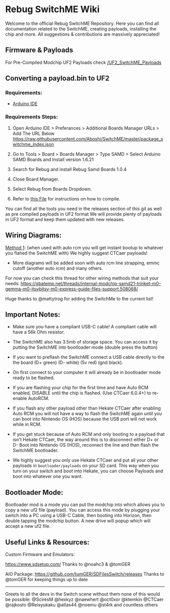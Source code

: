 
# Rebug SwitchME Wiki
Welcome to the official Rebug SwitchME Repository. Here you can find all documentation related to the SwitchME, creating payloads, installing the chip and more. All suggestions & contributions are massively appreciated!


## Firmware & Payloads
For Pre-Compiled Modchip UF2 Payloads check [/UF2_SwitchME_Payloads](https://github.com/Aboshi/SwitchME/tree/master/UF2_SwitchME_Payloads)

## Converting a payload.bin to UF2

### Requirements: 
- [Arduino IDE](https://www.arduino.cc/en/Main/Software)

### Requirements Steps:

 1. Open Arduino IDE > Preferances > Additional Boards Manager URLs > Add The URL Below
https://raw.githubusercontent.com/Aboshi/SwitchME/master/package_switchme_index.json

2. Go to Tools > Board > Boards Manager > Type SAMD > Select Arduino SAMD Boards and Install version 1.6.21

3. Search for Rebug and install Rebug Samd Boards 1.0.4

4. Close Board Manager. 

5. Select Rebug from Boards Dropdown.

6. Refer to [this File](https://github.com/Aboshi/SwitchME/blob/master/Arduino/main/How%20to%20use.txt) for instructions on how to compile.

You can find all the tools you need in the releases section of this git as well as pre compiled payloads in UF2 format
We will provide plenty of payloads in UF2 format and keep them updated with new releases.

## Wiring Diagrams:

[Method 1](https://github.com/Aboshi/SwitchME/tree/master/wiring/4_wire_on_at_powerup): (when used with auto rcm you will get instant bootup to whatever you flahed the SwitchME with) We highly suggest CTCaer payloads!
- More diagrams will be added soon with auto rcm line strapping, emmc cutoff (another auto rcm) and many others.

For now you can check this thread for other wiring methods that suit your needs:
https://gbatemp.net/threads/internal-modchip-samd21-trinket-m0-gemma-m0-itsybitsy-m0-express-guide-files-support.508068/

Huge thanks to @mattytrog for adding the SwitchMe to the current list!
## Important Notes:

- Make sure you have a compliant USB-C cable! A compliant cable will have a 56k Ohm resistor.

- The SwitchME also has 3.5mb of storage space. You can access it by putting the SwitchME into bootloader mode (double press the button)

- If you want to preflash the SwitchME connect a USB cable directly to the the board (D+ green) (D- white) (5v red) (gnd black).

- On first connect to your computer it will already be in bootloader mode ready to be flashed.

 - If you are flashing your chip for the first time and have Auto RCM enabled, DISABLE until the chip is flashed. (Use CTCaer 6.0.4+) to re-enable AutoRCM.
 
 - If you flash any other payload other than Hekate CTCaer after enabling Auto RCM you will not have a way to flash the SwitchME again until you can boot into Nintendo OS (HOS) because the USB port will not work while in RCM.

- If you get stuck because of Auto RCM and only booting to a payload that isn't Hekate CTCaer, the way around this is to disconnect either D+ or D- Boot into Nintendo OS (HOS), reconnect the line and than flash the SwitchME bootloader.

- We highly suggest you only use Hekate CTCaer and put all your other payloads in `bootloader/payloads` on your SD card. This way when you turn on your switch and boot into Hekate, you can choose Payloads and boot into whatever one you want.

## Bootloader Mode:
Bootloader mod is a mode you can put the modchip into which allows you to copy a new uf2 file (payload).
You can access this mode by plugging your switch into a PC using a USB-C Cable, then booting into Horizon, then double tapping the modchip button. A new drive will popup which will accept a new uf2 file.


## Useful Links & Resources:
Custom Firmware and Emulators:

https://www.sdsetup.com/
Thanks to @noahc3 & @tomGER

AIO Package:
https://github.com/tumGER/SDFilesSwitch/releases
Thanks to @tomGER for keeping things up to date
_________________________________________________________________________________________

Greets to all the devs in the Switch scene without them none of this would be possible:
@SciresM @hexkyz @naewhert @oct0xor @ktemkin @CTCaer @rajkosto @Reisyukaku @atlas44 @noemu
@st4rk and countless others
